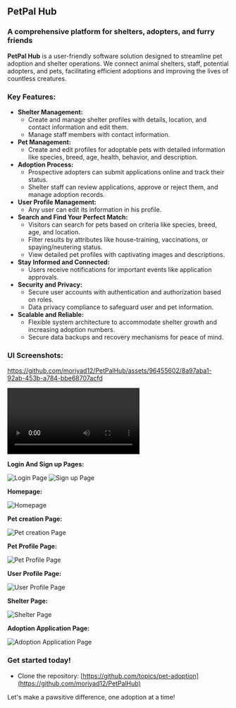 ## PetPal Hub 

### A comprehensive platform for shelters, adopters, and furry friends

**PetPal Hub** is a user-friendly software solution designed to streamline pet adoption and shelter operations. We connect animal shelters, staff, potential adopters, and pets, facilitating efficient adoptions and improving the lives of countless creatures.

### Key Features:

* **Shelter Management:**
    * Create and manage shelter profiles with details, location, and contact information and edit them.
    * Manage staff members with contact information.
* **Pet Management:**
    * Create and edit profiles for adoptable pets with detailed information like species, breed, age, health, behavior, and description.
* **Adoption Process:**
    * Prospective adopters can submit applications online and track their status.
    * Shelter staff can review applications, approve or reject them, and manage adoption records.
* **User Profile Management:**
    * Any user can edit its information in his profile.
* **Search and Find Your Perfect Match:**
    * Visitors can search for pets based on criteria like species, breed, age, and location.
    * Filter results by attributes like house-training, vaccinations, or spaying/neutering status.
    * View detailed pet profiles with captivating images and descriptions.
* **Stay Informed and Connected:**
    * Users receive notifications for important events like application approvals.
* **Security and Privacy:**
    * Secure user accounts with authentication and authorization based on roles.
    * Data privacy compliance to safeguard user and pet information.
* **Scalable and Reliable:**
    * Flexible system architecture to accommodate shelter growth and increasing adoption numbers.
    * Secure data backups and recovery mechanisms for peace of mind.

### UI Screenshots:


https://github.com/moriyad12/PetPalHub/assets/96455602/8a97aba1-92ab-453b-a784-bbe68707acfd


![Login Page](https://github.com/moriyad12/PetPalHub/blob/main/pics/demo.mp4)

**Login And Sign up Pages:**

![Login Page](https://github.com/moriyad12/PetPalHub/blob/904d7d82893d842741ba81224802b3d100d7a1a9/pics/React%20App%20-%20Personal%20-%20Microsoft%E2%80%8B%20Edge%2012_30_2023%208_48_43%20AM.png)
![Sign up Page](https://github.com/moriyad12/PetPalHub/blob/a27d15d4e3711bef7d2d450de497b1420dc707d4/pics/React%20App%20-%20Personal%20-%20Microsoft%E2%80%8B%20Edge%2012_30_2023%208_48_51%20AM.png)

**Homepage:**

![Homepage](https://github.com/moriyad12/PetPalHub/blob/a27d15d4e3711bef7d2d450de497b1420dc707d4/pics/React%20App%20-%20Personal%20-%20Microsoft%E2%80%8B%20Edge%2012_30_2023%208_47_37%20AM.png)


**Pet creation Page:**

![Pet creation Page](https://github.com/moriyad12/PetPalHub/blob/a27d15d4e3711bef7d2d450de497b1420dc707d4/pics/React%20App%20-%20Personal%20-%20Microsoft%E2%80%8B%20Edge%2012_30_2023%208_48_16%20AM.png)

**Pet Profile Page:**

![Pet Profile Page](https://github.com/moriyad12/PetPalHub/blob/a27d15d4e3711bef7d2d450de497b1420dc707d4/pics/React%20App%20-%20Personal%20-%20Microsoft%E2%80%8B%20Edge%2012_30_2023%208_48_24%20AM.png)


**User Profile Page:**

![User Profile Page](https://github.com/moriyad12/PetPalHub/blob/a27d15d4e3711bef7d2d450de497b1420dc707d4/pics/React%20App%20-%20Personal%20-%20Microsoft%E2%80%8B%20Edge%2012_30_2023%208_47_42%20AM.png)


**Shelter Page:**

![Shelter Page](https://github.com/moriyad12/PetPalHub/blob/a27d15d4e3711bef7d2d450de497b1420dc707d4/pics/React%20App%20-%20Personal%20-%20Microsoft%E2%80%8B%20Edge%2012_30_2023%208_47_49%20AM.png)



**Adoption Application Page:**

![Adoption Application Page](https://github.com/moriyad12/PetPalHub/blob/a27d15d4e3711bef7d2d450de497b1420dc707d4/pics/React%20App%20-%20Personal%20-%20Microsoft%E2%80%8B%20Edge%2012_30_2023%208_48_34%20AM.png)



### Get started today!

* Clone the repository: [https://github.com/topics/pet-adoption](https://github.com/moriyad12/PetPalHub)
  
Let's make a pawsitive difference, one adoption at a time!
